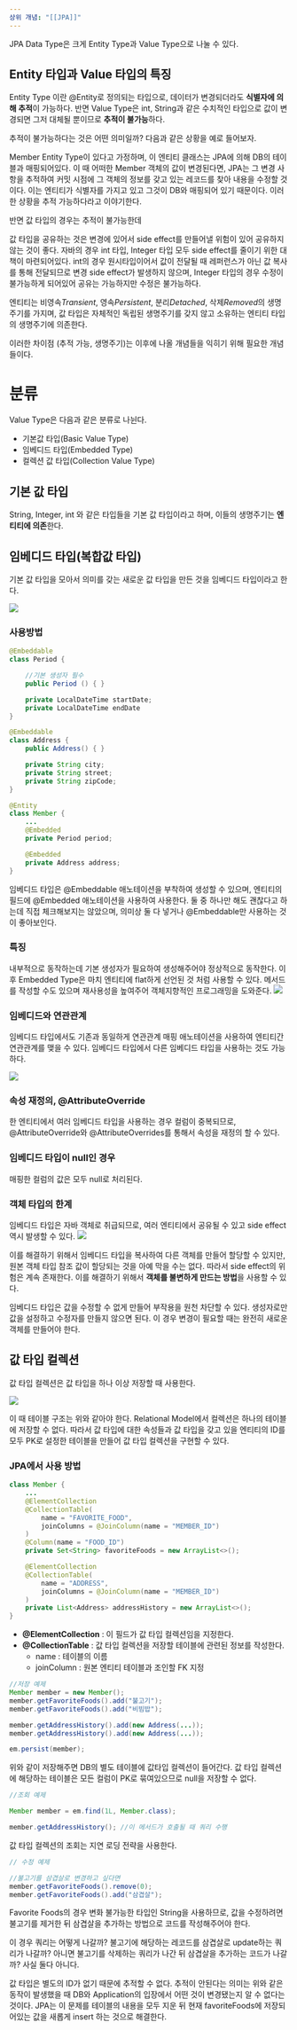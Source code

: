 ```yaml
---
상위 개념: "[[JPA]]"
---
```

JPA Data Type은 크게 Entity Type과 Value Type으로 나눌 수 있다.

## Entity 타입과 Value 타입의 특징 

Entity Type 이란 @Entity로 정의되는 타입으로, 데이터가 변경되더라도 **식별자에 의해 추적**이 가능하다. 반면 Value Type은 int, String과 같은 수치적인 타입으로 값이 변경되면 그저 대체될 뿐이므로 **추적이 불가능**하다. 

추적이 불가능하다는 것은 어떤 의미일까? 다음과 같은 상황을 예로 들어보자.

Member Entity Type이 있다고 가정하며, 이 엔티티 클래스는 JPA에 의해 DB의 테이블과 매핑되어있다. 이 때 어떠한 Member 객체의 값이 변경된다면, JPA는 그 변경 사항을 추적하여 커밋 시점에 그 객체의 정보를 갖고 있는 레코드를 찾아 내용을 수정할 것이다. 이는 엔티티가 식별자를 가지고 있고 그것이 DB와 매핑되어 있기 때문이다. 이러한 상황을 추적 가능하다라고 이야기한다.

반면 값 타입의 경우는 추적이 불가능한데 <!-- 이후 채우기 -->

값 타입을 공유하는 것은 변경에 있어서 side effect를 만들어낼 위험이 있어 공유하지 않는 것이 좋다. 자바의 경우 int 타입, Integer 타입 모두 side effect를 줄이기 위한 대책이 마련되어있다. int의 경우 원시타입이어서 값이 전달될 때 레퍼런스가 아닌 값 복사를 통해 전달되므로 변경 side effect가 발생하지 않으며, Integer 타입의 경우 수정이 불가능하게 되어있어 공유는 가능하지만 수정은 불가능하다.

엔티티는 비영속*Transient*, 영속*Persistent*, 분리*Detached*, 삭제*Removed*의 생명주기를 가지며, 값 타입은 자체적인 독립된 생명주기를 갖지 않고 소유하는 엔티티 타입의 생명주기에 의존한다. 

이러한 차이점 (추적 가능, 생명주기)는 이후에 나올 개념들을 익히기 위해 필요한 개념들이다.

# 분류 
Value Type은 다음과 같은 분류로 나뉜다.
* 기본값 타입(Basic Value Type)
* 임베디드 타입(Embedded Type)
* 컬렉션 값 타입(Collection Value Type)

## 기본 값 타입
String, Integer, int 와 같은 타입들을 기본 값 타입이라고 하며, 이들의 생명주기는 **엔티티에 의존**한다. 

## 임베디드 타입(복합값 타입)
기본 값 타입을 모아서 의미를 갖는 새로운 값 타입을 만든 것을 임베디드 타입이라고 한다.

![](https://i.imgur.com/Ao2DUb4.png)

### 사용방법
```java
@Embeddable
class Period {

	//기본 생성자 필수
	public Period () { }

	private LocalDateTime startDate;
	private LocalDateTime endDate 
}

@Embeddable
class Address {
	public Address() { }

	private String city;
	private String street;
	private String zipCode;
}

@Entity
class Member {
	...
	@Embedded
	private Period period;

	@Embedded
	private Address address;
}
```

임베디드 타입은 @Embeddable 애노테이션을 부착하여 생성할 수 있으며, 엔티티의 필드에 @Embedded 애노테이션을 사용하여 사용한다. 둘 중 하나만 해도 괜찮다고 하는데 직접 체크해보지는 않았으며, 의미상 둘 다 넣거나 @Embeddable만 사용하는 것이 좋아보인다.


### 특징

내부적으로 동작하는데 기본 생성자가 필요하여 생성해주어야 정상적으로 동작한다. 이후 Embedded Type은 마치 엔티티에 flat하게 선언된 것 처럼 사용할 수 있다. 메서드를 작성할 수도 있으며 재사용성을 높여주어 객체지향적인 프로그래밍을 도와준다.
![](https://i.imgur.com/4E3oGzb.png)

### 임베디드와 연관관계
임베디드 타입에서도 기존과 동일하게 연관관계 매핑 애노테이션을 사용하여 엔티티간 연관관계를 맺을 수 있다. 임베디드 타입에서 다른 임베디드 타입을 사용하는 것도 가능하다.

![](https://i.imgur.com/mTIC4bG.png)

### 속성 재정의, @AttributeOverride
한 엔티티에서 여러 임베디드 타입을 사용하는 경우 컬럼이 중복되므로, @AttributeOverride와 @AttributeOverrides를 통해서 속성을 재정의 할 수 있다.

### 임베디드 타입이 null인 경우
매핑한 컬럼의 값은 모두 null로 처리된다.

### 객체 타입의 한계
임베디드 타입은 자바 객체로 취급되므로, 여러 엔티티에서 공유될 수 있고 side effect 역시 발생할 수 있다.
![](https://i.imgur.com/QbiNBfQ.png)

이를 해결하기 위해서 임베디드 타입을 복사하여 다른 객체를 만들어 할당할 수 있지만,  원본 객체 타입 참조 값이 할당되는 것을 아예 막을 수는 없다. 따라서 side effect의 위험은 계속 존재한다. 이를 해결하기 위해서 **객체를 불변하게 만드는 방법**을 사용할 수 있다.

임베디드 타입은 값을 수정할 수 없게 만들어 부작용을 원천 차단할 수 있다. 생성자로만 값을 설정하고 수정자를 만들지 않으면 된다. 이 경우 변경이 필요할 때는 완전히 새로운 객체를 만들어야 한다.

## 값 타입 컬렉션

값 타입 컬렉션은 값 타입을 하나 이상 저장할 때 사용한다.

![](https://i.imgur.com/lcIO77E.png)

이 때 테이블 구조는 위와 같아야 한다. Relational Model에서 컬렉션은 하나의 테이블에 저장할 수 없다. 따라서 값 타입에 대한 속성들과 값 타입을 갖고 있을 엔티티의 ID를 모두 PK로 설정한 테이블을 만들어 값 타입 컬렉션을 구현할 수 있다.

### JPA에서 사용 방법
```java
class Member {
	...
	@ElementCollection
	@CollectionTable(
		name = "FAVORITE_FOOD",
		joinColumns = @JoinColumn(name = "MEMBER_ID")
	)
	@Column(name = "FOOD_ID")
	private Set<String> favoriteFoods = new ArrayList<>();

	@ElementCollection
	@CollectionTable(
		name = "ADDRESS",
		joinColumns = @JoinColumn(name = "MEMBER_ID")
	)
	private List<Address> addressHistory = new ArrayList<>();
}
```

* **@ElementCollection** : 이 필드가 값 타입 컬렉션임을 지정한다.
* **@CollectionTable** : 값 타입 컬렉션을 저장할 테이블에 관련된 정보를 작성한다.
	* name : 테이블의 이름
	* joinColumn : 원본 엔티티 테이블과 조인할 FK 지정

```java
//저장 예제
Member member = new Member();
member.getFavoriteFoods().add("불고기");
member.getFavoriteFoods().add("비빔밥");

member.getAddressHistory().add(new Address(...));
member.getAddressHistory().add(new Address(...));

em.persist(member);
```

위와 같이 저장해주면 DB의 별도 테이블에 값타입 컬렉션이 들어간다. 값 타입 컬렉션에 해당하는 테이블은 모든 컬럼이 PK로 묶여있으므로 null을 저장할 수 없다. 

```java
//조회 예제

Member member = em.find(1L, Member.class);

member.getAddressHistory(); //이 메서드가 호출될 때 쿼리 수행
```

값 타입 컬렉션의 조회는 지연 로딩 전략을 사용한다.
```java
// 수정 예제

//불고기를 삼겹살로 변경하고 싶다면
member.getFavoriteFoods().remove(0);
member.getFavoriteFoods().add("삼겹살");

```

Favorite Foods의 경우 변화 불가능한 타입인 String을 사용하므로, 값을 수정하려면 불고기를 제거한 뒤 삼겹살을 추가하는 방법으로 코드를 작성해주어야 한다.

이 경우 쿼리는 어떻게 나갈까? 불고기에 해당하는 레코드를 삼겹살로 update하는 쿼리가 나갈까? 아니면 불고기를 삭제하는 쿼리가 나간 뒤 삼겹살을 추가하는 코드가 나갈까? 사실 둘다 아니다.

값 타입은 별도의 ID가 없기 때문에 추적할 수 없다. 추적이 안된다는 의미는 위와 같은 동작이 발생했을 때 DB와 Application의 입장에서 어떤 것이 변경됐는지 알 수 없다는 것이다. JPA는 이 문제를 테이블의 내용을 모두 지운 뒤 현재 favoriteFoods에 저장되어있는 값을 새롭게 insert 하는 것으로 해결한다.
